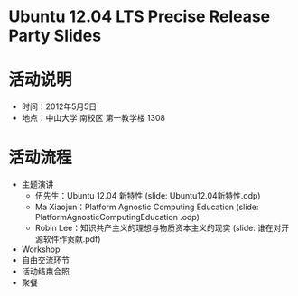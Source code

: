 Ubuntu 12.04 LTS Precise Release Party Slides
==========

# 活动说明 #

* 时间：2012年5月5日
* 地点：中山大学 南校区 第一教学楼 1308

# 活动流程 #

* 主题演讲
    * 伍先生：Ubuntu 12.04 新特性 (slide: Ubuntu12.04新特性.odp)
    * Ma Xiaojun：Platform Agnostic Computing Education (slide: PlatformAgnosticComputingEducation .odp)
    * Robin Lee：知识共产主义的理想与物质资本主义的现实 (slide: 谁在对开源软件作贡献.pdf)
* Workshop
* 自由交流环节
* 活动结束合照
* 聚餐